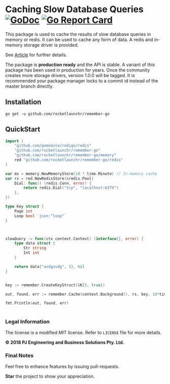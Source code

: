 Caching Slow Database Queries [![GoDoc](http://godoc.org/github.com/rocketlaunchr/remember-go?status.svg)](http://godoc.org/github.com/rocketlaunchr/remember-go) [![Go Report Card](https://goreportcard.com/badge/github.com/rocketlaunchr/remember-go)](https://goreportcard.com/report/github.com/rocketlaunchr/remember-go)
===============

This package is used to cache the results of slow database queries in memory or redis.
It can be used to cache any form of data. A redis and in-memory storage driver is provided.

See [Article](https://medium.com/@rocketlaunchr.cloud/) for further details.

The package is **production ready** and the API is stable. A variant of this package has been used in production for years.
Once the community creates more storage drivers, version 1.0.0 will be tagged. It is recommended your package manager locks to a commit id instead of the master branch directly.


## Installation

```
go get -u github.com/rocketlaunchr/remember-go
```


## QuickStart

```go
import (
	"github.com/gomodule/redigo/redis"
	"github.com/rocketlaunchr/remember-go"
	"github.com/rocketlaunchr/remember-go/memory"
	red "github.com/rocketlaunchr/remember-go/redis"
)

var ms = memory.NewMemoryStore(10 * time.Minute) // In-memory cache
var rs = red.NewRedisStore(&redis.Pool{
	Dial: func() (redis.Conn, error) {
		return redis.Dial("tcp", "localhost:6379")
	},
})

type Key struct {
	Page int
	Loop bool `json:"loop"`
}



slowQuery := func(ctx context.Context) (interface{}, error) {
	type data struct {
		Str string
		Int int
	}

	return data{"asdgasdg", 5}, nil
}


key := remember.CreateKeyStruct(&K{5, true})

out, found, err := remember.Cache(context.Background(), rs, key, 10*time.Minute, slowQuery, remember.Options{GobRegister: true})

fmt.Println(out, found, err)

```

#

### Legal Information

The license is a modified MIT license. Refer to `LICENSE` file for more details.

**© 2018 PJ Engineering and Business Solutions Pty. Ltd.**

### Final Notes

Feel free to enhance features by issuing pull-requests.

**Star** the project to show your appreciation.